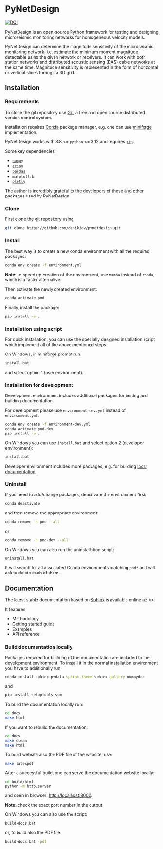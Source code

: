 # PyNetDesign

[![DOI](https://zenodo.org/badge/943212447.svg)](https://zenodo.org/badge/latestdoi/943212447)

PyNetDesign is an open-source Python framework for testing and designing microseismic monitoring networks for homogeneous velocity models.

PyNetDesign can determine the magnitude sensitivity of the microseismic monitoring network, i.e. estimate the minimum moment magnitude detectable using the given network or receivers.
It can work with both station networks and distributed acoustic sensing (DAS) cable networks at the same time.
Magnitude sensitivity is represented in the form of horizontal or vertical slices through a 3D grid.

## Installation

### Requirements

To clone the git repository use [Git](https://git-scm.com/), a free and open source distributed version control system.

Installation requires [Conda](https://conda.io) package manager, e.g. one can use [miniforge](https://github.com/conda-forge/miniforge) implementation.

PyNetDesign works with 3.8 <= `python` <= 3.12 and requires [`pip`](https://pypi.org/project/pip/).

Some key dependencies:

- [`numpy`](https://www.numpy.org/)
- [`scipy`](https://scipy.org/)
- [`pandas`](https://pandas.pydata.org/)
- [`matplotlib`](https://matplotlib.org/)
- [`plotly`](https://plotly.com/python/)

The author is incredibly grateful to the developers of these and other packages used by PyNetDesign.

### Clone

First clone the git repository using

```sh
git clone https://github.com/danikiev/pynetdesign.git
```

### Install

The best way is to create a new conda environment with all the required packages:

```bash
conda env create -f environment.yml
```

**Note:** to speed up creation of the environment, use `mamba` instead of `conda`, which is a faster alternative.

Then activate the newly created environment:

```bash
conda activate pnd
```

Finally, install the package:

```bash
pip install -e .
```

### Installation using script

For quick installation, you can use the specially designed installation script which implement all of the above mentioned steps.

On Windows, in miniforge prompt run:

```cmd
install.bat
```

and select option 1 (user environment).

### Installation for development

Development environment includes additional packages for testing and building documentation.

For development please use `environment-dev.yml` instead of `environment.yml`:

```bash
conda env create -f environment-dev.yml
conda activate pnd-dev
pip install -e .
```

On Windows you can use `install.bat` and select option 2 (developer environment):

```cmd
install.bat
```

Developer environment includes more packages, e.g. for building [local documentation](#build-documentation-locally),

### Uninstall

If you need to add/change packages, deactivate the environment first:

```bash
conda deactivate
```

and then remove the appropriate environment:

```bash
conda remove -n pnd --all
```

or

```bash
conda remove -n pnd-dev --all
```

On Windows you can also run the uninstallation script:

```cmd
uninstall.bat
```

It will search for all associated Conda environments matching `pnd*` and will ask to delete each of them.

## Documentation

The latest stable documentation based on [Sphinx](https://www.sphinx-doc.org) is available online at: <>.

It features:

- Methodology
- Getting started guide
- Examples
- API reference

### Build documentation locally

Packages required for building of the documentation are included to the development environment.
To install it in the normal installation environment you have to additionally run:

```cmd
conda install sphinx pydata-sphinx-theme sphinx-gallery numpydoc
```

and

```cmd
pip install setuptools_scm
```

To build the documentation locally run:

```bash
cd docs
make html
```

If you want to rebuild the documentation:

```bash
cd docs
make clean
make html
```

To build website also the PDF file of the website, use:

```bash
make latexpdf
```

After a successful build, one can serve the documentation website locally:

```bash
cd build/html
python -m http.server
```

and open in browser: <http://localhost:8000>.

**Note:** check the exact port number in the output

On Windows you can also use the script:

```cmd
build-docs.bat
```

or, to build also the PDF file:

```cmd
build-docs.bat -pdf
```
